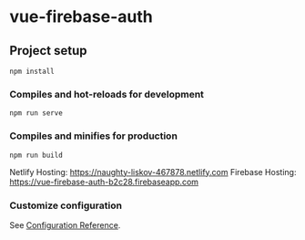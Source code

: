 # vue-firebase-auth

## Project setup
```
npm install
```

### Compiles and hot-reloads for development
```
npm run serve
```

### Compiles and minifies for production
```
npm run build
```

Netlify Hosting: https://naughty-liskov-467878.netlify.com
Firebase Hosting: https://vue-firebase-auth-b2c28.firebaseapp.com

### Customize configuration
See [Configuration Reference](https://cli.vuejs.org/config/).
